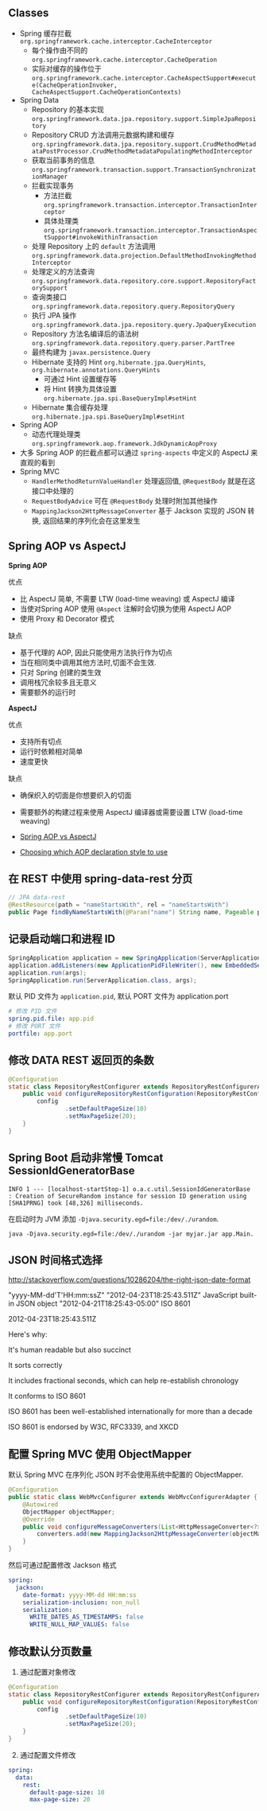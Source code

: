 
## Classes
* Spring 缓存拦截 `org.springframework.cache.interceptor.CacheInterceptor`
  * 每个操作由不同的 `org.springframework.cache.interceptor.CacheOperation`
  * 实际对缓存的操作位于 `org.springframework.cache.interceptor.CacheAspectSupport#execute(CacheOperationInvoker, CacheAspectSupport.CacheOperationContexts)`
* Spring Data
  * Repository 的基本实现 `org.springframework.data.jpa.repository.support.SimpleJpaRepository`
  * Repository CRUD 方法调用元数据构建和缓存 `org.springframework.data.jpa.repository.support.CrudMethodMetadataPostProcessor.CrudMethodMetadataPopulatingMethodInterceptor`
  * 获取当前事务的信息 `org.springframework.transaction.support.TransactionSynchronizationManager`
  * 拦截实现事务
    * 方法拦截 `org.springframework.transaction.interceptor.TransactionInterceptor`
    * 具体处理类 `org.springframework.transaction.interceptor.TransactionAspectSupport#invokeWithinTransaction`
  * 处理 Repository 上的 `default` 方法调用 `org.springframework.data.projection.DefaultMethodInvokingMethodInterceptor`
  * 处理定义的方法查询 `org.springframework.data.repository.core.support.RepositoryFactorySupport`
  * 查询类接口 `org.springframework.data.repository.query.RepositoryQuery`
  * 执行 JPA 操作 `org.springframework.data.jpa.repository.query.JpaQueryExecution`
  * Repository 方法名编译后的语法树 `org.springframework.data.repository.query.parser.PartTree`
  * 最终构建为 `javax.persistence.Query`
  * Hibernate 支持的 Hint `org.hibernate.jpa.QueryHints`, `org.hibernate.annotations.QueryHints`
    * 可通过 Hint 设置缓存等
    * 将 Hint 转换为具体设置 `org.hibernate.jpa.spi.BaseQueryImpl#setHint`
  * Hibernate 集合缓存处理 `org.hibernate.jpa.spi.BaseQueryImpl#setHint`
* Spring AOP
  * 动态代理处理类 `org.springframework.aop.framework.JdkDynamicAopProxy`
* 大多 Spring AOP 的拦截点都可以通过 `spring-aspects` 中定义的 AspectJ 来直观的看到
* Spring MVC
  * `HandlerMethodReturnValueHandler` 处理返回值, `@RequestBody` 就是在这接口中处理的
  * `RequestBodyAdvice` 可在 `@RequestBody` 处理时附加其他操作
  * `MappingJackson2HttpMessageConverter` 基于 Jackson 实现的 JSON 转换, 返回结果的序列化会在这里发生



## Spring AOP vs AspectJ

__Spring AOP__

优点

* 比 AspectJ 简单, 不需要 LTW (load-time weaving) 或 AspectJ 编译
* 当使对Spring AOP 使用 `@Aspect` 注解时会切换为使用 AspectJ AOP
* 使用 Proxy 和 Decorator 模式

缺点

* 基于代理的 AOP, 因此只能使用方法执行作为切点
* 当在相同类中调用其他方法时,切面不会生效.
* 只对 Spring 创建的类生效
* 调用栈冗余较多且无意义
* 需要额外的运行时

__AspectJ__

优点

* 支持所有切点
* 运行时依赖相对简单
* 速度更快

缺点

* 确保织入的切面是你想要织入的切面
* 需要额外的构建过程来使用 AspectJ 编译器或需要设置 LTW (load-time weaving)


* [Spring AOP vs AspectJ](http://stackoverflow.com/questions/1606559)
* [Choosing which AOP declaration style to use](http://docs.spring.io/spring/docs/current/spring-framework-reference/html/aop.html#aop-choosing)

## 在 REST 中使用 spring-data-rest 分页
```java
// JPA data-rest
@RestResource(path = "nameStartsWith", rel = "nameStartsWith")
public Page findByNameStartsWith(@Param("name") String name, Pageable p);
```

## 记录启动端口和进程 ID
```java
SpringApplication application = new SpringApplication(ServerApplication.class);
application.addListeners(new ApplicationPidFileWriter(), new EmbeddedServerPortFileWriter());
application.run(args);
SpringApplication.run(ServerApplication.class, args);
```

默认 PID 文件为 `application.pid`, 默认 PORT 文件为 application.port

```yml
# 修改 PID 文件
spring.pid.file: app.pid
# 修改 PORT 文件
portfile: app.port
```

## 修改 DATA REST 返回页的条数
```java
@Configuration
static class RepositoryRestConfigurer extends RepositoryRestConfigurerAdapter {
    public void configureRepositoryRestConfiguration(RepositoryRestConfiguration config) {
        config
                .setDefaultPageSize(10)
                .setMaxPageSize(20);
    }
}
```

## Spring Boot 启动非常慢 Tomcat SessionIdGeneratorBase
```
INFO 1 --- [localhost-startStop-1] o.a.c.util.SessionIdGeneratorBase        : Creation of SecureRandom instance for session ID generation using [SHA1PRNG] took [48,326] milliseconds.
```

在启动时为 JVM 添加 `-Djava.security.egd=file:/dev/./urandom`.

```
java -Djava.security.egd=file:/dev/./urandom -jar myjar.jar app.Main.
```


## JSON 时间格式选择
http://stackoverflow.com/questions/10286204/the-right-json-date-format

"yyyy-MM-dd'T'HH:mm:ssZ"
"2012-04-23T18:25:43.511Z"              JavaScript built-in JSON object
"2012-04-21T18:25:43-05:00"             ISO 8601

2012-04-23T18:25:43.511Z

Here's why:

It's human readable but also succinct

It sorts correctly

It includes fractional seconds, which can help re-establish chronology

It conforms to ISO 8601

ISO 8601 has been well-established internationally for more than a decade

ISO 8601 is endorsed by W3C, RFC3339, and XKCD

## 配置 Spring MVC 使用 ObjectMapper

默认 Spring MVC 在序列化 JSON 时不会使用系统中配置的 ObjectMapper.

```java
@Configuration
public static class WebMvcConfigurer extends WebMvcConfigurerAdapter {
    @Autowired
    ObjectMapper objectMapper;
    @Override
    public void configureMessageConverters(List<HttpMessageConverter<?>> converters) {
        converters.add(new MappingJackson2HttpMessageConverter(objectMapper));
    }
}
```

然后可通过配置修改 Jackson 格式
```yaml
spring:
  jackson:
    date-format: yyyy-MM-dd HH:mm:ss
    serialization-inclusion: non_null
    serialization:
      WRITE_DATES_AS_TIMESTAMPS: false
      WRITE_NULL_MAP_VALUES: false
```

## 修改默认分页数量
1. 通过配置对象修改
```java
@Configuration
static class RepositoryRestConfigurer extends RepositoryRestConfigurerAdapter {
    public void configureRepositoryRestConfiguration(RepositoryRestConfiguration config) {
        config
                .setDefaultPageSize(10)
                .setMaxPageSize(20);
    }
}
```
2. 通过配置文件修改
```yaml
spring:
  data:
    rest:
      default-page-size: 10
      max-page-size: 20
```
